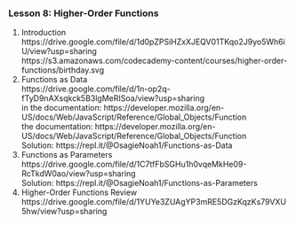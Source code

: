 <h3>Lesson 8: Higher-Order Functions</h3>
<ol>
<li>Introduction</li> 
https://drive.google.com/file/d/1d0pZPSiHZxXJEQV01TKqo2J9yo5Wh6iU/view?usp=sharing<br>
https://s3.amazonaws.com/codecademy-content/courses/higher-order-functions/birthday.svg<br>

<li>Functions as Data</li>
https://drive.google.com/file/d/1n-op2q-fTyD9nAXsqkck5B3lgMeRISoa/view?usp=sharing<br>
in the documentation: https://developer.mozilla.org/en-US/docs/Web/JavaScript/Reference/Global_Objects/Function<br>
the documentation: https://developer.mozilla.org/en-US/docs/Web/JavaScript/Reference/Global_Objects/Function<br>
Solution: https://repl.it/@OsagieNoah1/Functions-as-Data<br>

<li>Functions as Parameters</li>
https://drive.google.com/file/d/1C7tfFbSGHu1h0vqeMkHe09-RcTkdW0ao/view?usp=sharing<br>
Solution: https://repl.it/@OsagieNoah1/Functions-as-Parameters<br>

<li>Higher-Order Functions Review</li>
https://drive.google.com/file/d/1YUYe3ZUAgYP3mRE5DGzKqzKs79VXU5hw/view?usp=sharing<br>
</ol>
